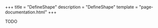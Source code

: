 +++
title = "DefineShape"
description = "DefineShape"
template = "page-documentation.html"
+++

TODO
